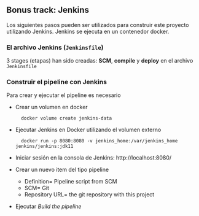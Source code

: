 ## Bonus track: Jenkins 

Los siguientes pasos pueden ser utilizados para construir este proyecto utilizando Jenkins. Jenkins se ejecuta en un contenedor docker. 

### El archivo Jenkins (`Jenkinsfile`)

3 stages (etapas) han sido creadas: **SCM**, **compile** y **deploy** en el archivo `Jenkinsfile`


### Construir el pipeline con Jenkins

Para crear y ejecutar el pipeline es necesario

* Crear un volumen en docker  
    
    
        docker volume create jenkins-data

* Ejecutar Jenkins en Docker utilizando el volumen externo


        docker run -p 8080:8080 -v jenkins_home:/var/jenkins_home jenkins/jenkins:jdk11 

* Iniciar sesión en la consola de Jenkins:  http://localhost:8080/

* Crear un nuevo item del tipo pipeline 
    
    * Definition= Pipeline script from SCM
    * SCM= Git
    * Repository URL= the git repository with this project
    
* Ejecutar _Build the pipeline_